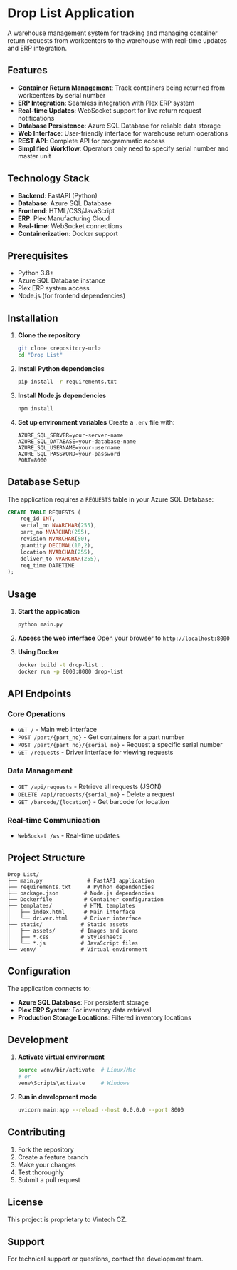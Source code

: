 # Drop List Application

A warehouse management system for tracking and managing container return requests from workcenters to the warehouse with real-time updates and ERP integration.

## Features

- **Container Return Management**: Track containers being returned from workcenters by serial number
- **ERP Integration**: Seamless integration with Plex ERP system
- **Real-time Updates**: WebSocket support for live return request notifications
- **Database Persistence**: Azure SQL Database for reliable data storage
- **Web Interface**: User-friendly interface for warehouse return operations
- **REST API**: Complete API for programmatic access
- **Simplified Workflow**: Operators only need to specify serial number and master unit

## Technology Stack

- **Backend**: FastAPI (Python)
- **Database**: Azure SQL Database
- **Frontend**: HTML/CSS/JavaScript
- **ERP**: Plex Manufacturing Cloud
- **Real-time**: WebSocket connections
- **Containerization**: Docker support

## Prerequisites

- Python 3.8+
- Azure SQL Database instance
- Plex ERP system access
- Node.js (for frontend dependencies)

## Installation

1. **Clone the repository**
   ```bash
   git clone <repository-url>
   cd "Drop List"
   ```

2. **Install Python dependencies**
   ```bash
   pip install -r requirements.txt
   ```

3. **Install Node.js dependencies**
   ```bash
   npm install
   ```

4. **Set up environment variables**
   Create a `.env` file with:
   ```
   AZURE_SQL_SERVER=your-server-name
   AZURE_SQL_DATABASE=your-database-name
   AZURE_SQL_USERNAME=your-username
   AZURE_SQL_PASSWORD=your-password
   PORT=8000
   ```

## Database Setup

The application requires a `REQUESTS` table in your Azure SQL Database:

```sql
CREATE TABLE REQUESTS (
    req_id INT,
    serial_no NVARCHAR(255),
    part_no NVARCHAR(255),
    revision NVARCHAR(50),
    quantity DECIMAL(10,2),
    location NVARCHAR(255),
    deliver_to NVARCHAR(255),
    req_time DATETIME
);
```

## Usage

1. **Start the application**
   ```bash
   python main.py
   ```

2. **Access the web interface**
   Open your browser to `http://localhost:8000`

3. **Using Docker**
   ```bash
   docker build -t drop-list .
   docker run -p 8000:8000 drop-list
   ```

## API Endpoints

### Core Operations
- `GET /` - Main web interface
- `POST /part/{part_no}` - Get containers for a part number
- `POST /part/{part_no}/{serial_no}` - Request a specific serial number
- `GET /requests` - Driver interface for viewing requests

### Data Management
- `GET /api/requests` - Retrieve all requests (JSON)
- `DELETE /api/requests/{serial_no}` - Delete a request
- `GET /barcode/{location}` - Get barcode for location

### Real-time Communication
- `WebSocket /ws` - Real-time updates

## Project Structure

```
Drop List/
├── main.py              # FastAPI application
├── requirements.txt     # Python dependencies
├── package.json        # Node.js dependencies
├── Dockerfile          # Container configuration
├── templates/          # HTML templates
│   ├── index.html      # Main interface
│   └── driver.html     # Driver interface
├── static/            # Static assets
│   ├── assets/        # Images and icons
│   ├── *.css          # Stylesheets
│   └── *.js           # JavaScript files
└── venv/              # Virtual environment
```

## Configuration

The application connects to:
- **Azure SQL Database**: For persistent storage
- **Plex ERP System**: For inventory data retrieval
- **Production Storage Locations**: Filtered inventory locations

## Development

1. **Activate virtual environment**
   ```bash
   source venv/bin/activate  # Linux/Mac
   # or
   venv\Scripts\activate     # Windows
   ```

2. **Run in development mode**
   ```bash
   uvicorn main:app --reload --host 0.0.0.0 --port 8000
   ```

## Contributing

1. Fork the repository
2. Create a feature branch
3. Make your changes
4. Test thoroughly
5. Submit a pull request

## License

This project is proprietary to Vintech CZ.

## Support

For technical support or questions, contact the development team.